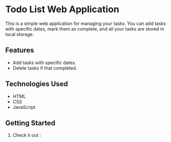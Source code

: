 # Todo List Web Application

This is a simple web application for managing your tasks. You can add tasks with specific dates, mark them as complete, and all your tasks are stored in local storage.

## Features

- Add tasks with specific dates.
- Delete tasks if that completed.

## Technologies Used

- HTML
- CSS
- JavaScript

## Getting Started

1. Check it out :
   ```bash https://rama-selva-thangam.github.io/To_Do_List/
